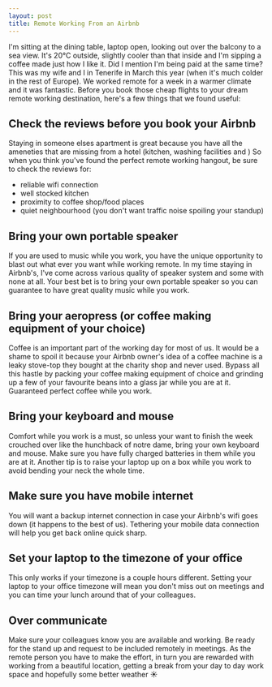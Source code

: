 ```yaml
---
layout: post
title: Remote Working From an Airbnb
---
```


<amp-img src="https://s3-eu-west-1.amazonaws.com/matt-reid-images/tenerife-remote-working.jpg" alt="Remote Working from Tenerife" height="670" width="800"></amp-img>

I'm sitting at the dining table, laptop open, looking out over the balcony to a sea view. It's 20°C outside, slightly cooler than that inside and I'm sipping a coffee made just how I like it. Did I mention I'm being paid at the same time? This was my wife and I in Tenerife in March this year (when it's much colder in the rest of Europe). We worked remote for a week in a warmer climate and it was fantastic. Before you book those cheap flights to your dream remote working destination, here's a few things that we found useful:

## Check the reviews before you book your Airbnb

Staying in someone elses apartment is great because you have all the ameneties that are missing from a hotel (kitchen, washing facilities and )
So when you think you've found the perfect remote working hangout, be sure to check the reviews for:

- reliable wifi connection
- well stocked kitchen
- proximity to coffee shop/food places
- quiet neighbourhood (you don't want traffic noise spoiling your standup)

## Bring your own portable speaker

If you are used to music while you work, you have the unique opportunity to blast out what ever you want while working remote. In my time staying in Airbnb's, I've come across various quality of speaker system and some with none at all. Your best bet is to bring your own portable speaker so you can guarantee to have great quality music while you work.

## Bring your aeropress (or coffee making equipment of your choice)

Coffee is an important part of the working day for most of us. It would be a shame to spoil it because your Airbnb owner's idea of a coffee machine is a leaky stove-top they bought at the charity shop and never used. Bypass all this hastle by packing your coffee making equipment of choice and grinding up a few of your favourite beans into a glass jar while you are at it. Guaranteed perfect coffee while you work.

## Bring your keyboard and mouse

Comfort while you work is a must, so unless your want to finish the week crouched over like the hunchback of notre dame, bring your own keyboard and mouse. Make sure you have fully charged batteries in them while you are at it. Another tip is to raise your laptop up on a box while you work to avoid bending your neck the whole time.

## Make sure you have mobile internet

You will want a backup internet connection in case your Airbnb's wifi goes down (it happens to the best of us). Tethering your mobile data connection will help you get back online quick sharp.

## Set your laptop to the timezone of your office

This only works if your timezone is a couple hours different. Setting your laptop to your office timezone will mean you don't miss out on meetings and you can time your lunch around that of your colleagues.

## Over communicate

Make sure your colleagues know you are available and working. Be ready for the stand up and request to be included remotely in meetings. As the remote person you have to make the effort, in turn you are rewarded with working from a beautiful location, getting a break from your day to day work space and hopefully some better weather ☀️

